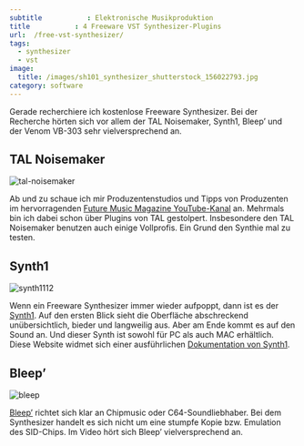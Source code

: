 ```yaml
---
subtitle           : Elektronische Musikproduktion
title           : 4 Freeware VST Synthesizer-Plugins
url:  /free-vst-synthesizer/
tags:
  - synthesizer
  - vst
image:
  title: /images/sh101_synthesizer_shutterstock_156022793.jpg
category: software
---
```

Gerade recherchiere ich kostenlose Freeware Synthesizer. Bei der Recherche hörten sich vor allem der TAL Noisemaker, Synth1, Bleep&#8217; und der Venom VB-303 sehr vielversprechend an.
<!-- readmore -->

## TAL Noisemaker

<img src="{{ site.url }}{{ site.baseurl }}/images/tal-noisemaker.jpg" alt="tal-noisemaker">

Ab und zu schaue ich mir Produzentenstudios und Tipps von Produzenten im hervorragenden [Future Music Magazine YouTube-Kanal][3] an. Mehrmals bin ich dabei schon über Plugins von TAL gestolpert. Insbesondere den TAL Noisemaker benutzen auch einige Vollprofis. Ein Grund den Synthie mal zu testen.

## Synth1

<img src="{{ site.url }}{{ site.baseurl }}/images/synth1112.png" alt="synth1112">

Wenn ein Freeware Synthesizer immer wieder aufpoppt, dann ist es der [Synth1][5]. Auf den ersten Blick sieht die Oberfläche abschreckend unübersichtlich, bieder und langweilig aus. Aber am Ende kommt es auf den Sound an. Und dieser Synth ist sowohl für PC als auch MAC erhältlich. Diese Website widmet sich einer ausführlichen [Dokumentation von Synth1][6].

## Bleep&#8217;

<img src="{{ site.url }}{{ site.baseurl }}/images/bleep.jpg" alt="bleep">

[Bleep&#8217;][8] richtet sich klar an Chipmusic oder C64-Soundliebhaber. Bei dem Synthesizer handelt es sich nicht um eine stumpfe Kopie bzw. Emulation des SID-Chips. Im Video hört sich Bleep&#8217; vielversprechend an.

 [3]: http://www.youtube.com/user/FutureMusicMagazine
 [5]: http://www.kvraudio.com/product/synth1-by-ichiro-toda
 [6]: https://sites.google.com/site/synth1vst/
 [8]: http://tonebytes.com/bleep/
 [10]: http://antonsavov.net/cms/projects/venom-vb-303.html